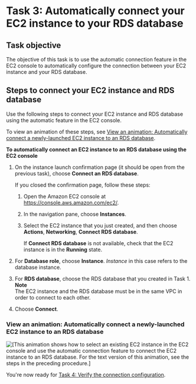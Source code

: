 # Task 3: Automatically connect your EC2 instance to your RDS database<a name="option1-task3-connect-ec2-instance-to-rds-database"></a>

## Task objective<a name="option1-task3-connect-ec2-instance-to-rds-database-objective"></a>

The objective of this task is to use the automatic connection feature in the EC2 console to automatically configure the connection between your EC2 instance and your RDS database\.

## Steps to connect your EC2 instance and RDS database<a name="option1-task3-connect-ec2-instance-to-rds-database-steps"></a>

Use the following steps to connect your EC2 instance and RDS database using the automatic feature in the EC2 console\.

To view an animation of these steps, see [View an animation: Automatically connect a newly\-launched EC2 instance to an RDS database](#option1-task3-connect-ec2-instance-to-rds-database-animation)\.

**To automatically connect an EC2 instance to an RDS database using the EC2 console**

1. On the instance launch confirmation page \(it should be open from the previous task\), choose **Connect an RDS database**\.

   If you closed the confirmation page, follow these steps:

   1. Open the Amazon EC2 console at [https://console\.aws\.amazon\.com/ec2/](https://console.aws.amazon.com/ec2/)\.

   1. In the navigation pane, choose **Instances**\.

   1. Select the EC2 instance that you just created, and then choose **Actions**, **Networking**, **Connect RDS database**\.

      If **Connect RDS database** is not available, check that the EC2 instance is in the **Running** state\.

1. For **Database role**, choose **Instance**\. *Instance* in this case refers to the database instance\.

1. For **RDS database**, choose the RDS database that you created in Task 1\.
**Note**  
The EC2 instance and the RDS database must be in the same VPC in order to connect to each other\.

1. Choose **Connect**\.

### View an animation: Automatically connect a newly\-launched EC2 instance to an RDS database<a name="option1-task3-connect-ec2-instance-to-rds-database-animation"></a>

![\[This animation shows how to select an existing EC2 instance in the EC2 console and use the automatic connection feature to connect the EC2 instance to an RDS database. For the text version of this animation, see the steps in the preceding procedure.\]](http://docs.aws.amazon.com/AWSEC2/latest/UserGuide/images/tutorial-connect-new-ec2-rds.gif)

You're now ready for [Task 4: Verify the connection configuration](option1-task4-verify-connection-configuration.md)\.